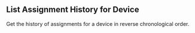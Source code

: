 List Assignment History for Device
----------------------------------
Get the history of assignments for a device in reverse chronological order.